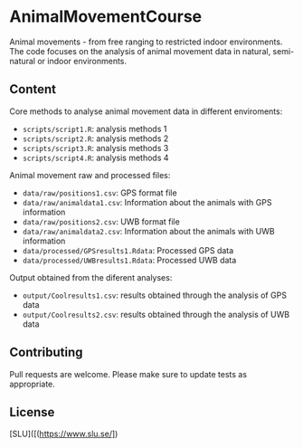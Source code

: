 # AnimalMovementCourse
Animal movements - from free ranging to restricted indoor environments.
The code focuses on the analysis of animal movement data in natural, semi-natural or indoor environments.


## Content
Core methods to analyse animal movement data in different enviroments:
- `scripts/script1.R`: analysis methods 1
- `scripts/script2.R`: analysis methods 2
- `scripts/script3.R`: analysis methods 3
- `scripts/script4.R`: analysis methods 4

Animal movement raw and processed files:
- `data/raw/positions1.csv`: GPS format file
- `data/raw/animaldata1.csv`: Information about the animals with GPS information
- `data/raw/positions2.csv`: UWB format file
- `data/raw/animaldata2.csv`: Information about the animals with UWB information
- `data/processed/GPSresults1.Rdata`: Processed GPS data
- `data/processed/UWBresults1.Rdata`: Processed UWB data

Output obtained from the diferent analyses:
- `output/Coolresults1.csv`: results obtained through the analysis of GPS data
- `output/Coolresults2.csv`: results obtained through the analysis of UWB data


## Contributing

Pull requests are welcome. 
Please make sure to update tests as appropriate.


## License

[SLU]([(https://www.slu.se/])
